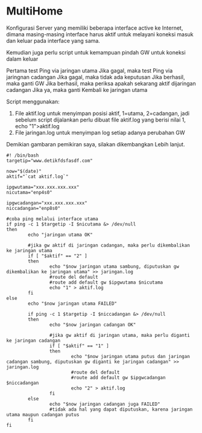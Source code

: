 # MultiHome
Konfigurasi Server yang memiliki beberapa interface active ke Internet, dimana masing-masing interface harus aktif untuk melayani koneksi masuk dan keluar pada interface yang sama.

Kemudian juga perlu script untuk kemampuan pindah GW untuk koneksi dalam keluar

Pertama test Ping via jaringan utama
                Jika gagal, maka test Ping via jaringnan cadangan
                                Jika gagal, maka tidak ada keputusan
                                Jika berhasil, maka ganti GW
                Jika berhasil, maka periksa apakah sekarang aktif dijaringan cadangan
                                Jika ya, maka ganti Kembali ke jaringan utama

Script menggunakan:
1.	File aktif.log untuk menyimpan posisi aktif, 1=utama, 2=cadangan, jadi sebelum script dijalankan perlu dibuat file aktif.log yang berisi nilai 1, echo "1">aktif.log
2.	File jaringan.log untuk menyimpan log setiap adanya perubahan GW

Demikian gambaran pemikiran saya, silakan dikembangkan
Lebih lanjut.
```
#! /bin/bash
targetip="www.detikfdsfasdf.com"

now="$(date)"
aktif="`cat aktif.log`"

ipgwutama="xxx.xxx.xxx.xxx"
nicutama="enp4s0"

ipgwcadangan="xxx.xxx.xxx.xxx"
niccadangan="enp8s0"

#coba ping melalui interface utama
if ping -c 1 $targetip -I $nicutama &> /dev/null
then
        echo "jaringan utama OK"

        #jika gw aktif di jaringan cadangan, maka perlu dikembalikan ke jaringan utama
        if [ "$aktif" == "2" ]
        then
                echo "$now jaringan utama sambung, diputuskan gw dikembalikan ke jaringan utama" >> jaringan.log
                #route del default
                #route add default gw $ipgwutama $nicutama
                echo "1" > aktif.log
        fi
else
        echo "$now jaringan utama FAILED"

        if ping -c 1 $targetip -I $niccadangan &> /dev/null
        then
                echo "$now jaringan cadangan OK"

                #jika gw aktif di jaringan utama, maka perlu diganti ke jaringan cadangan
                if [ "$aktif" == "1" ]
                then
                        echo "$now jaringan utama putus dan jaringan cadangan sambung, diputuskan gw diganti ke jaringan cadangan" >> jaringan.log
                        #route del default
                        #route add default gw $ipgwcadangan $niccadangan
                        echo "2" > aktif.log
                fi
        else
                echo "$now jaringan cadangan juga FAILED"
                #tidak ada hal yang dapat diputuskan, karena jaringan utama maupun cadangan putus
        fi
fi
```
